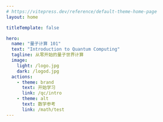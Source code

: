 ```yaml
---
# https://vitepress.dev/reference/default-theme-home-page
layout: home

titleTemplate: false

hero:
  name: "量子计算 101"
  text: "Introduction to Quantum Computing"
  tagline: 从零开始的量子世界计算
  image:
    light: /logo.jpg
    dark: /logod.jpg
  actions:
    - theme: brand
      text: 开始学习
      link: /qc/intro
    - theme: alt
      text: 数学参考
      link: /math/test
---
```


<!-- <script setup>
import { VPTeamMembers } from 'vitepress/theme'

const members = [
  {
    avatar: 'https://www.github.com/yyx990803.png',
    name: 'Evan You',
    title: 'Creator',
    links: [
      { icon: 'github', link: 'https://github.com/yyx990803' },
      { icon: 'twitter', link: 'https://twitter.com/youyuxi' }
    ]
  }
]
</script>

<div class="VPHero has-image VPHomeHero">
  <VPTeamMembers size="small" :members="members" />
</div> -->
